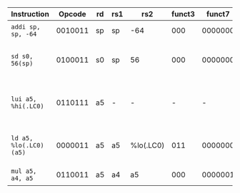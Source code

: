 | Instruction            | Opcode  | rd | rs1 | rs2       | funct3 | funct7  | Binary                           | Description                                       |
| ---------------------- | ------- | -- | --- | --------- | ------ | ------- | -------------------------------- | ------------------------------------------------- |
| `addi sp, sp, -64`     | 0010011 | sp | sp  | -64       | 000    | 0000000 | 00000000010000010000000000111101 | sp = sp - 64                                      |
| `sd s0, 56(sp)`        | 0100011 | s0 | sp  | 56        | 000    | 0000000 | 01000010000000010000000000100000 | store s0 at memory address (sp + 56)              |
| `lui a5, %hi(.LC0)`    | 0110111 | a5 | -   | -         | -      | -       | 00000000000000010000000000110011 | load upper immediate, set a5 = upper half of .LC0 |
| `ld a5, %lo(.LC0)(a5)` | 0000011 | a5 | a5  | %lo(.LC0) | 011    | 0000000 | 00000000000110010000000000001010 | load a5 from address a5 + .LC0                    |
| `mul a5, a4, a5`       | 0110011 | a5 | a4  | a5        | 000    | 0000001 | 00000000000000010000001010000001 | a5 = a4 \* a5                                     |
